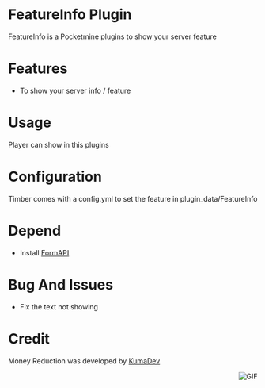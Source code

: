 # FeatureInfo Plugin
FeatureInfo is a Pocketmine plugins to show your server feature

# Features
- To show your server info / feature

# Usage
Player can show in this plugins

# Configuration
Timber comes with a config.yml to set the feature in plugin_data/FeatureInfo
# Depend
- Install [FormAPI](https://poggit.pmmp.io/ci/Difz25/FormAPI/FormAPI)

# Bug And Issues
- Fix the text not showing

# Credit
Money Reduction was developed by [KumaDev](https://github.com/Difz25)
  
<img align="right" alt="GIF" src="https://i.pinimg.com/originals/e4/26/70/e426702edf874b181aced1e2fa5c6cde.gif" />
